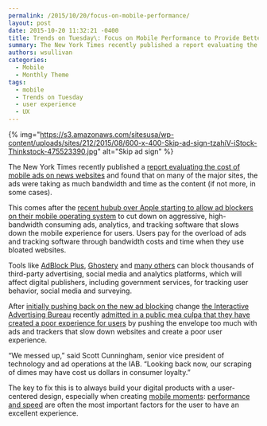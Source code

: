 ```yaml
---
permalink: /2015/10/20/focus-on-mobile-performance/
layout: post
date: 2015-10-20 11:32:21 -0400
title: Trends on Tuesday\: Focus on Mobile Performance to Provide Better Mobile Moments
summary: The New York Times recently published a report evaluating the cost of mobile ads on news websites and found that on many of the major sites, the ads were taking as much bandwidth and time as the content (if not more, in some cases). This comes after the recent hubub over Apple starting to allow
authors: wsullivan
categories:
  - Mobile
  - Monthly Theme
tags:
  - mobile
  - Trends on Tuesday
  - user experience
  - UX
---
```


{% img="https://s3.amazonaws.com/sitesusa/wp-content/uploads/sites/212/2015/08/600-x-400-Skip-ad-sign-tzahiV-iStock-Thinkstock-475523390.jpg" alt="Skip ad sign" %} 

The New York Times recently published a  [report evaluating the cost of mobile ads on news websites](http://www.nytimes.com/interactive/2015/10/01/business/cost-of-mobile-ads.html) and found that on many of the major sites, the ads were taking as much bandwidth and time as the content (if not more, in some cases).

This comes after the [recent hubub over Apple starting to allow ad blockers on their mobile operating system](http://blogs.wsj.com/cmo/2015/08/28/apples-ad-blocking-is-potential-nightmare-for-ad-sellers/) to cut down on aggressive, high-bandwidth consuming ads, analytics, and tracking software that slows down the mobile experience for users. Users pay for the overload of ads and tracking software through bandwidth costs and time when they use bloated websites.

Tools like [AdBlock Plus](https://itunes.apple.com/us/app/adblock-plus-abp/id1028871868?mt=8), [Ghostery](https://www.ghostery.com/) and [many others](http://www.loopinsight.com/2015/09/16/a-list-of-content-blockers-for-ios-9/) can block thousands of third-party advertising, social media and analytics platforms, which will affect digital publishers, including government services, for tracking user behavior, social media and surveying.

After [initially pushing back on the new ad blocking](http://www.adweek.com/news/technology/iab-calls-ad-blocking-highway-robbery-and-ramps-its-call-arms-167241) change [the Interactive Advertising Bureau](http://www.iab.net/) recently [admitted in a public mea culpa that they have created a poor experience for users](http://www.adweek.com/news/technology/iab-pivots-ad-blocking-and-issues-mea-culpa-we-messed-167583) by pushing the envelope too much with ads and trackers that slow down websites and create a poor user experience.

&#8220;We messed up,&#8221; said Scott Cunningham, senior vice president of technology and ad operations at the IAB. &#8220;Looking back now, our scraping of dimes may have cost us dollars in consumer loyalty.&#8221;

The key to fix this is to always build your digital products with a user-centered design, especially when creating [mobile moments](https://www.WHATEVER/2015/10/07/is-your-agency-winning-its-mobile-moments/): [performance and speed](https://www.WHATEVER/2015/09/16/speed-matters-optimizing-your-website-for-maximum-performance/) are often the most important factors for the user to have an excellent experience.